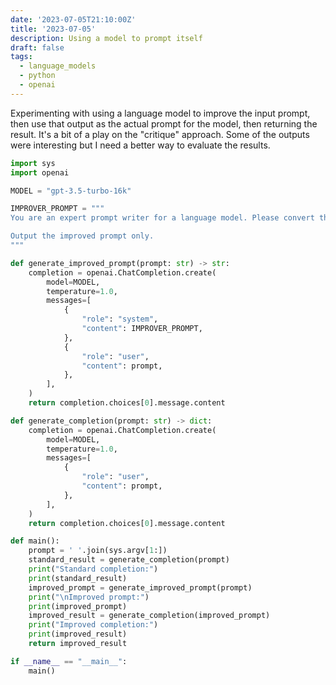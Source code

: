 ```yaml
---
date: '2023-07-05T21:10:00Z'
title: '2023-07-05'
description: Using a model to prompt itself
draft: false
tags:
  - language_models
  - python
  - openai
---
```


Experimenting with using a language model to improve the input prompt, then use that output as the actual prompt for the model, then returning the result.
It's a bit of a play on the "critique" approach.
Some of the outputs were interesting but I need a better way to evaluate the results.

```python
import sys
import openai

MODEL = "gpt-3.5-turbo-16k"

IMPROVER_PROMPT = """
You are an expert prompt writer for a language model. Please convert the user's message into an effective prompt that will be sent to a language model to produce a helpful and useful response.

Output the improved prompt only.
"""

def generate_improved_prompt(prompt: str) -> str:
    completion = openai.ChatCompletion.create(
        model=MODEL,
        temperature=1.0,
        messages=[
            {
                "role": "system",
                "content": IMPROVER_PROMPT,
            },
            {
                "role": "user",
                "content": prompt,
            },
        ],
    )
    return completion.choices[0].message.content

def generate_completion(prompt: str) -> dict:
    completion = openai.ChatCompletion.create(
        model=MODEL,
        temperature=1.0,
        messages=[
            {
                "role": "user",
                "content": prompt,
            },
        ],
    )
    return completion.choices[0].message.content

def main():
    prompt = ' '.join(sys.argv[1:])
    standard_result = generate_completion(prompt)
    print("Standard completion:")
    print(standard_result)
    improved_prompt = generate_improved_prompt(prompt)
    print("\nImproved prompt:")
    print(improved_prompt)
    improved_result = generate_completion(improved_prompt)
    print("Improved completion:")
    print(improved_result)
    return improved_result

if __name__ == "__main__":
    main()
```
